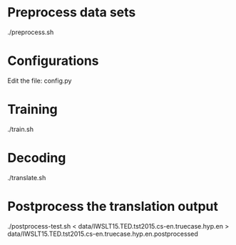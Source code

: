 # Preprocess data sets

  ./preprocess.sh

# Configurations

   Edit the file: config.py
  
# Training

  ./train.sh

# Decoding

  ./translate.sh

# Postprocess the translation output

  ./postprocess-test.sh < data/IWSLT15.TED.tst2015.cs-en.truecase.hyp.en > data/IWSLT15.TED.tst2015.cs-en.truecase.hyp.en.postprocessed
